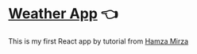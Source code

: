 # [Weather App](https://ninelka.github.io/weather-app/) :point_left:

This is my first React app by tutorial from [Hamza Mirza](https://www.youtube.com/channel/UCBV-JvG9Ubkj7AU6Cxls1Tw)
